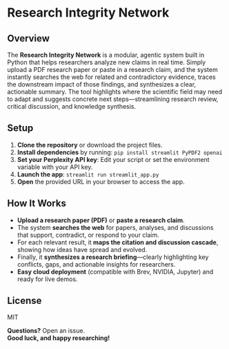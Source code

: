# Research Integrity Network

## Overview  
The **Research Integrity Network** is a modular, agentic system built in Python that helps researchers analyze new claims in real time. Simply upload a PDF research paper or paste in a research claim, and the system instantly searches the web for related and contradictory evidence, traces the downstream impact of those findings, and synthesizes a clear, actionable summary. The tool highlights where the scientific field may need to adapt and suggests concrete next steps—streamlining research review, critical discussion, and knowledge synthesis.

## Setup

1. **Clone the repository** or download the project files.
2. **Install dependencies** by running: `pip install streamlit PyPDF2 openai`
3. **Set your Perplexity API key**: Edit your script or set the environment variable with your API key.
4. **Launch the app**: `streamlit run streamlit_app.py`
5. **Open** the provided URL in your browser to access the app.

## How It Works

- **Upload a research paper (PDF)** or **paste a research claim**.
- The system **searches the web** for papers, analyses, and discussions that support, contradict, or respond to your claim.
- For each relevant result, it **maps the citation and discussion cascade**, showing how ideas have spread and evolved.
- Finally, it **synthesizes a research briefing**—clearly highlighting key conflicts, gaps, and actionable insights for researchers.
- **Easy cloud deployment** (compatible with Brev, NVIDIA, Jupyter) and ready for live demos.

## License

MIT

**Questions?** Open an issue.  
**Good luck, and happy researching!**
